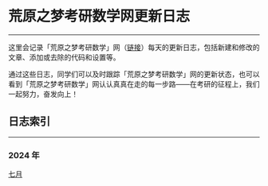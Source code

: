 # 荒原之梦考研数学网更新日志

----

这里会记录「荒原之梦考研数学」网（[链接](https://zhaokaifeng.com/)）每天的更新日志，包括新建和修改的文章、添加或去除的代码和设置等。

通过这些日志，同学们可以及时跟踪「荒原之梦考研数学」网的更新状态，也可以看到「荒原之梦考研数学」网认认真真在走的每一步路——在考研的征程上，我们一起努力，奋发向上！

## 日志索引

----

### 2024 年

[七月](2024/07/LOG-2024-07.md)